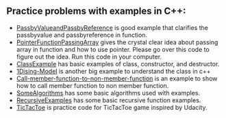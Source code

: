 ## Practice problems with examples in C++:
+ [PassbyValueandPassbyReference](PassbyValueNbyReferenExample.cpp) is good example that clarifies the passbyvalue and passbyreference in function. 
+ [PointerFunctionPassingArray](practice/PointerFunctionReturnArray.cpp) gives the crystal clear idea about passing array in function and how to use pointer. Please    go over this code to figure out the idea. Run this code in your computer. 
+ [ClassExample](ClassExample) has basic examples of class, constructor, and destructor.  
+ [1Dising-Model](1Dising-Model) is another big example to understand the class in c++
+ [Call-member-function-to-non-member-function](Call_member_to_non_member_function) is an example to show how to call member function to non member function.
+ [SomeAlgorithms](SomeAlgorithms) has some basic algorithms used with examples. 
+ [RecursiveExamples](RecursiveExamples) has some basic recursive function examples.
+ [TicTacToe](TicTacToe) is practice code for TicTacToe game inspired by Udacity. 
